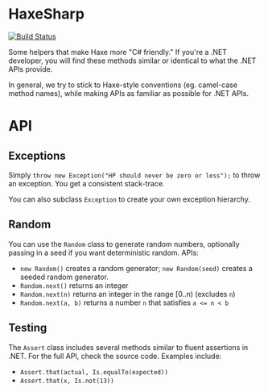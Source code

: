 # HaxeSharp

[![Build Status](https://travis-ci.org/nightblade9/haxesharp.svg?branch=master)](https://travis-ci.org/nightblade9/haxesharp)

Some helpers that make Haxe more "C# friendly." If you're a .NET developer, you will find these methods similar or identical to what the .NET APIs provide.

In general, we try to stick to Haxe-style conventions (eg. camel-case method names), while making APIs as familiar as possible for .NET APIs.

# API

## Exceptions

Simply `throw new Exception("HP should never be zero or less");` to throw an exception. You get a consistent stack-trace.

You can also subclass `Exception` to create your own exception hierarchy.

## Random

You can use the `Random` class to generate random numbers, optionally passing in a seed if you want deterministic random. APIs:
- `new Random()` creates a random generator; `new Random(seed)` creates a seeded random generator.
- `Random.next()` returns an integer
- `Random.next(n)` returns an integer in the range [0..n) (excludes `n`)
- `Random.next(a, b)` returns a number `n` that satisfies `a <= n < b`

## Testing

The `Assert` class includes several methods similar to fluent assertions in .NET. For the full API, check the source code. Examples include:

- `Assert.that(actual, Is.equalTo(expected))`
- `Assert.that(x, Is.not(13))`